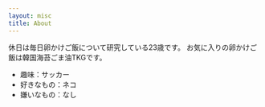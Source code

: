 ```yaml
---
layout: misc
title: About
---
```


休日は毎日卵かけご飯について研究している23歳です。
お気に入りの卵かけご飯は韓国海苔ごま油TKGです。

- 趣味：サッカー
- 好きなもの：ネコ
- 嫌いなもの：なし

